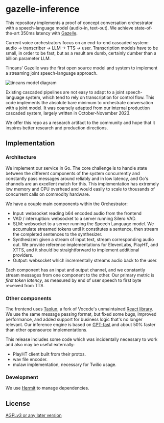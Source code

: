 # gazelle-inference

This repository implements a proof of concept conversation orchestrator with a speech-language model (audio-in, text-out). We achieve state-of-the-art 350ms latency with [Gazelle](https://github.com/tincans-ai/gazelle).

Current voice orchestrators focus on an end-to-end cascaded system: audio -> transcriber -> LLM -> TTS -> user. Transcription models have to be small, in order to be fast, but as a result are dumb, certainly dumber than a billion parameter LLM. 

Tincans' Gazelle was the first open source model and system to implement a streaming joint speech-language approach. 

![tincans model diagram](https://lh7-us.googleusercontent.com/9JAGvySFWzsnBgz-wlo0vQWzKFp8ZpIiJ53tIJ6dCh24EsjGzFFJFa8jy5jFxYuU0L9WP0HeyPH6PUSrHu5IfQXsiNpq_PiK_uYW9qBliZ3OPc_5zUl40LlJ1RdD7FyZWmKLBbTxvv25HFXWDhFgbf0)

Existing cascaded pipelines are not easy to adapt to a joint speech-language system, which tend to rely on transcription for control flow. This code implements the absolute bare minimum to orchestrate conversation with a joint model. It was coarsely adapted from our internal production cascaded system, largely written in October-November 2023.

We offer this repo as a research artifact to the community and hope that it inspires better research and production directions. 

## Implementation

### Architecture

We implement our service in Go. The core challenge is to handle state between the different components of the system concurrently and constantly pass messages around reliably and in low latency, and Go's channels are an excellent match for this. This implementation has extremely low memory and CPU overhead and would easily to scale to thousands of concurrent calls on commodity hardware.

We have a couple main components within the Orchestrator:

- Input: websocket reading b64 encoded audio from the frontend
- VAD / interruption: websocket to a server running Silero VAD. 
- SLM: websocket to a server running the Speech Language model. We accumulate streamed tokens until it constitutes a sentence, then stream the completed sentences to the synthesizer.
- Synthesizer: given a stream of input text, stream corresponding audio out. We provide reference implementations for ElevenLabs, PlayHT, and XTTS, and it should be straightforward to implement additional providers.
- Output: websocket which incrementally streams audio back to the user.

Each component has an input and output channel, and we constantly stream messages from one component to the other. Our primary metric is *first token latency*, as measured by end of user speech to first byte received from TTS. 

### Other components

The frontend uses [Taolun](https://github.com/stillmatic/taolun), a fork of Vocode's unmaintained [React library](https://github.com/vocodedev/vocode-react-sdk). We use the same message passing format, but fixed some bugs, improved performance, and added support for business logic that's no longer relevant. Our inference engine is based on [GPT-fast](https://github.com/pytorch-labs/gpt-fast) and about 50% faster than other opensource implementations.

This release includes some code which was incidentally necessary to work and also may be useful externally:

- PlayHT client built from their protos. 
- wav file encoder.
- mulaw implementation, necessary for Twilio usage. 

### Development

We use [Hermit](https://github.com/cashapp/hermit) to manage dependencies.

## License

[AGPLv3 or any later version](https://www.gnu.org/licenses/#AGPL)


